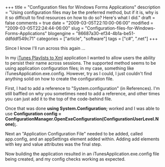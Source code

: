 +++
title = "Configuration files for Windows Forms Applications"
description = "Using configuration files may be the preferred method, but if it is, why is it so difficult to find resources on how to do so? Here's what I did."
draft = false
comments = true
date = "2009-03-05T22:10:00-06:00"
modified = "2009-03-05T22:24:44-06:00"
slug = "Configuration-files-for-Windows-Forms-Applications"
blogengine = "86687a30-ef34-4b1a-be51-ddfddf549c71"
categories = ["article", "software"]
tags = ["c#", ".net"]
+++

<p>
Since I know I&#39;ll run across this again ... 
</p>
<p>
In my <a href="http://jamesrskemp.com/apps/iTunesPlaylists2Xml/">iTunes Playlists to Xml</a> application I wanted to allow users the ability to persist their name across sessions. The supported method seems to be using application configuration files; in my case, something like iTunesApplication.exe.config. However, try as I could, I just couldn&#39;t find anything solid on how to create the configuration file. 
</p>
<p>
First, I had to add a reference to &quot;System.configuration&quot; (in References). I&#39;m still baffled on why you sometimes need to add a reference, and other times you can just add it to the top of the code-behind file. 
</p>
<p>
Once that was done <strong>using System.Configuration;</strong> worked and I was able to use <strong>Configuration config = ConfigurationManager.OpenExeConfiguration(ConfigurationUserLevel.None);</strong>. 
</p>
<p>
Next an &quot;Application Configuration File&quot; needed to be added, called app.config, and an appSettings element added within. Adding add elements with key and value attributes was the final step. 
</p>
<p>
Now building the application resulted in an iTunesApplication.exe.config file being created, and my config checks working as expected. 
</p>

